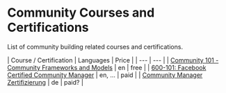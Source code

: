 # Community Courses and Certifications

List of community building related courses and certifications.

| Course / Certification | Languages  | Price |
| --- | --- |
| [Community 101 - Community Frameworks and Models](https://thecracademy.talentlms.com/catalog/info/id:132) | en | free |
| [600-101: Facebook Certified Community Manager](https://www.facebook.com/business/learn/certification/exams/600-101-exam) | en, ... | paid |
| [Community Manager Zertifizierung](https://www.bvcm.org/community-manager-zertifizierung/) | de | paid? |


